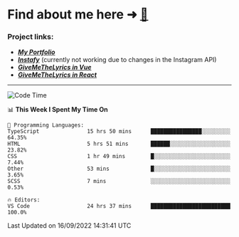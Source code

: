 # Find about me here ➜ [🧑](https://pauabella.dev)

### Project links:
- ***[My Portfolio](https://pauabella.dev)***
- ***[Instafy](https://instafy.me)*** (currently not working due to changes in the Instagram API)
- ***[GiveMeTheLyrics in Vue](https://lyrics.pauabella.dev)***
- ***[GiveMeTheLyrics in React](https://pauabella.dev/GiveMeTheLyrics)***

---
<!--START_SECTION:waka-->
![Code Time](http://img.shields.io/badge/Code%20Time-1%2C449%20hrs%2021%20mins-blue)

📊 **This Week I Spent My Time On** 

```text
💬 Programming Languages: 
TypeScript               15 hrs 50 mins      ████████████████░░░░░░░░░   64.35% 
HTML                     5 hrs 51 mins       ██████░░░░░░░░░░░░░░░░░░░   23.82% 
CSS                      1 hr 49 mins        █░░░░░░░░░░░░░░░░░░░░░░░░   7.44% 
Other                    53 mins             █░░░░░░░░░░░░░░░░░░░░░░░░   3.65% 
SCSS                     7 mins              ░░░░░░░░░░░░░░░░░░░░░░░░░   0.53%

🔥 Editors: 
VS Code                  24 hrs 37 mins      █████████████████████████   100.0%

```


 Last Updated on 16/09/2022 14:31:41 UTC
<!--END_SECTION:waka-->
